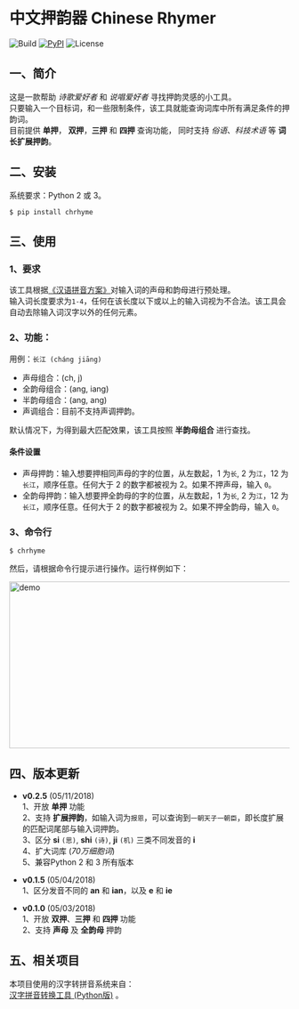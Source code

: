 # 中文押韵器 Chinese Rhymer
![Build](https://img.shields.io/badge/build-passing-green.svg)
[![PyPI](https://img.shields.io/badge/pypi-v0.2.5-blue.svg)](https://pypi.org/project/chrhyme/)
![License](https://img.shields.io/badge/license-MIT-yellow.svg)

## 一、简介
这是一款帮助 _诗歌爱好者_ 和 _说唱爱好者_ 寻找押韵灵感的小工具。  
只要输入一个目标词，和一些限制条件，该工具就能查询词库中所有满足条件的押韵词。  
目前提供 __单押__， __双押__，__三押__ 和 __四押__ 查询功能， 同时支持 _俗语_、_科技术语_ 等 __词长扩展押韵__。  

## 二、安装
系统要求：Python 2 或 3。  

    $ pip install chrhyme

## 三、使用

### 1、要求
该工具根据[《汉语拼音方案》](http://www.moe.edu.cn/ewebeditor/uploadfile/2015/03/02/20150302165814246.pdf)对输入词的声母和韵母进行预处理。  
输入词长度要求为`1-4`，任何在该长度以下或以上的输入词视为不合法。该工具会自动去除输入词汉字以外的任何元素。  

### 2、功能：
用例：`长江 (cháng jiāng)`  
* 声母组合：(ch, j)  
* 全韵母组合：(ang, iang)
* 半韵母组合：(ang, ang)  
* 声调组合：目前不支持声调押韵。

默认情况下，为得到最大匹配效果，该工具按照 __半韵母组合__ 进行查找。  
 
#### 条件设置  
* 声母押韵：输入想要押相同声母的字的位置，从左数起，1 为`长`, 2 为`江`，12 为`长江`，顺序任意。任何大于 2 的数字都被视为 2。如果不押声母，输入 `0`。  
* 全韵母押韵：输入想要押全韵母的字的位置，从左数起，1 为`长`, 2 为`江`，12 为`长江`，顺序任意。任何大于 2 的数字都被视为 2。如果不押全韵母，输入 `0`。  

### 3、命令行
    $ chrhyme  

然后，请根据命令行提示进行操作。运行样例如下：  

<img src="https://github.com/jiaeyan/chinese-rhyme/blob/master/chrhyme/data/demo.png" alt="demo" width="570" height="300"/>


## 四、版本更新
* __v0.2.5__ (05/11/2018)  
1、开放 __单押__ 功能  
2、支持 __扩展押韵__，如输入词为`报恩`，可以查询到`一朝天子一朝臣`，即长度扩展的匹配词尾部与输入词押韵。  
3、区分 __si__ `(思)`, __shi__ `(诗)`, __ji__ `(机)` 三类不同发音的 __i__  
4、扩大词库 (_70万细胞词_)  
5、兼容Python 2 和 3 所有版本

* __v0.1.5__ (05/04/2018)  
1、区分发音不同的 __an__ 和 __ian__，以及 __e__ 和 __ie__ 

* __v0.1.0__ (05/03/2018)  
1、开放 __双押__、__三押__ 和 __四押__ 功能  
2、支持 __声母__ 及 __全韵母__ 押韵


## 五、相关项目

本项目使用的汉字转拼音系统来自：  
[汉字拼音转换工具 (Python版)](https://github.com/mozillazg/python-pinyin) 。
